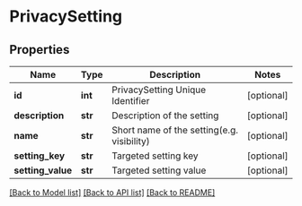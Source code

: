 # PrivacySetting

## Properties
Name | Type | Description | Notes
------------ | ------------- | ------------- | -------------
**id** | **int** | PrivacySetting Unique Identifier | [optional] 
**description** | **str** | Description of the setting | [optional] 
**name** | **str** | Short name of the setting(e.g. visibility) | [optional] 
**setting_key** | **str** | Targeted setting key | [optional] 
**setting_value** | **str** | Targeted setting value | [optional] 

[[Back to Model list]](../README.md#documentation-for-models) [[Back to API list]](../README.md#documentation-for-api-endpoints) [[Back to README]](../README.md)


